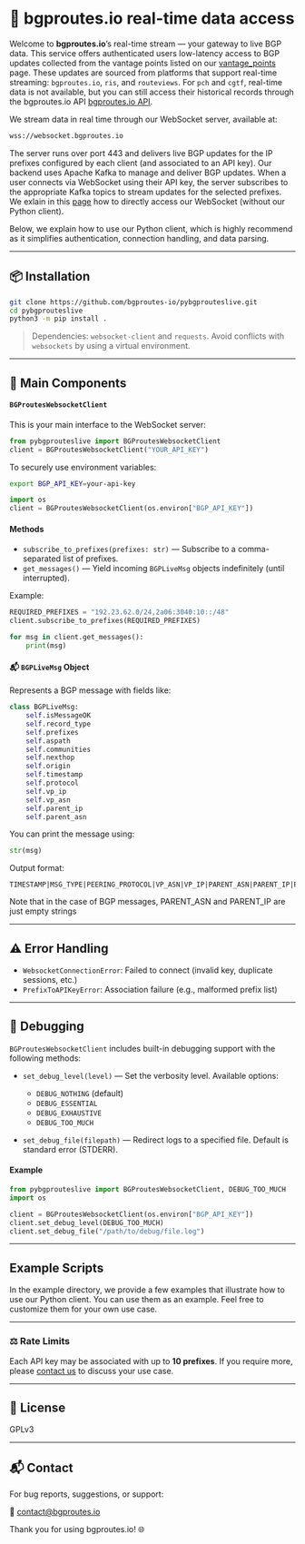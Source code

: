 # 📡 bgproutes.io real-time data access

Welcome to **bgproutes.io**’s real-time stream — your gateway to live BGP data. This service offers authenticated users low-latency access to BGP updates collected from the vantage points listed on our [vantage_points](/vantage_points) page.
These updates are sourced from platforms that support real-time streaming: `bgproutes.io`, `ris`, and `routeviews`.
For `pch` and `cgtf`, real-time data is not available, but you can still access their historical records through the bgproutes.io API [bgproutes.io API](https://bgproutes.io/data_api/).

We stream data in real time through our WebSocket server, available at:

```bash
wss://websocket.bgproutes.io
```

The server runs over port 443 and delivers live BGP updates for the IP prefixes configured by each client (and associated to an API key).
Our backend uses Apache Kafka to manage and deliver BGP updates. When a user connects via WebSocket using their API key, the server subscribes to the appropriate Kafka topics to stream updates for the selected prefixes.
We exlain in this [page](https://bgproutes.io/data_realtime/) how to directly access our WebSocket (without our Python client).

Below, we explain how to use our Python client, which is highly recommend as it simplifies authentication, connection handling, and data parsing.

---

## 📦 Installation

```bash
git clone https://github.com/bgproutes-io/pybgprouteslive.git
cd pybgprouteslive
python3 -m pip install .
```

> Dependencies: `websocket-client` and `requests`. Avoid conflicts with `websockets` by using a virtual environment.

---

## 🧠 Main Components

#### `BGProutesWebsocketClient`

This is your main interface to the WebSocket server:

```python
from pybgprouteslive import BGProutesWebsocketClient
client = BGProutesWebsocketClient("YOUR_API_KEY")
```

To securely use environment variables:

```bash
export BGP_API_KEY=your-api-key
```

```python
import os
client = BGProutesWebsocketClient(os.environ["BGP_API_KEY"])
```

#### Methods

* `subscribe_to_prefixes(prefixes: str)` — Subscribe to a comma-separated list of prefixes.
* `get_messages()` — Yield incoming `BGPLiveMsg` objects indefinitely (until interrupted).

Example:

```python
REQUIRED_PREFIXES = "192.23.62.0/24,2a06:3040:10::/48"
client.subscribe_to_prefixes(REQUIRED_PREFIXES)

for msg in client.get_messages():
    print(msg)
```

#### 📬 `BGPLiveMsg` Object

Represents a BGP message with fields like:

```python
class BGPLiveMsg:
    self.isMessageOK
    self.record_type
    self.prefixes
    self.aspath
    self.communities
    self.nexthop
    self.origin
    self.timestamp
    self.protocol
    self.vp_ip
    self.vp_asn
    self.parent_ip
    self.parent_asn
```

You can print the message using:

```python
str(msg)
```

Output format:

```
TIMESTAMP|MSG_TYPE|PEERING_PROTOCOL|VP_ASN|VP_IP|PARENT_ASN|PARENT_IP|PREFIXES|ASPATH|COMMUNITIES|ORIGIN|NEXTHOP
```

Note that in the case of BGP messages, PARENT_ASN and PARENT_IP are just empty strings

---

## ⚠️ Error Handling

* `WebsocketConnectionError`: Failed to connect (invalid key, duplicate sessions, etc.)
* `PrefixToAPIKeyError`: Association failure (e.g., malformed prefix list)

---

## 🐞 Debugging

`BGProutesWebsocketClient` includes built-in debugging support with the following methods:

* `set_debug_level(level)` — Set the verbosity level. Available options:

  * `DEBUG_NOTHING` (default)
  * `DEBUG_ESSENTIAL`
  * `DEBUG_EXHAUSTIVE`
  * `DEBUG_TOO_MUCH`

* `set_debug_file(filepath)` — Redirect logs to a specified file. Default is standard error (STDERR).

#### Example

```python
from pybgprouteslive import BGProutesWebsocketClient, DEBUG_TOO_MUCH
import os

client = BGProutesWebsocketClient(os.environ["BGP_API_KEY"])
client.set_debug_level(DEBUG_TOO_MUCH)
client.set_debug_file("/path/to/debug/file.log")
```

---

## Example Scripts

In the example directory, we provide a few examples that illustrate how to use our Python client.
You can use them as an example. Feel free to customize them for your own use case.

---

### ⚖️ Rate Limits

Each API key may be associated with up to **10 prefixes**. If you require more, please [contact us](mailto:contact@bgproutes.io) to discuss your use case.

---

## 📄 License

GPLv3

---

## 📬 Contact

For bug reports, suggestions, or support:

📧 [contact@bgproutes.io](mailto:contact@bgproutes.io)

Thank you for using bgproutes.io! 🌐
